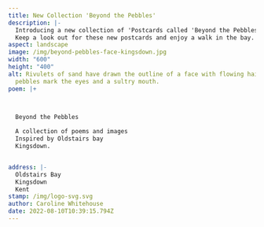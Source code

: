 ```yaml
---
title: New Collection 'Beyond the Pebbles'
description: |-
  Introducing a new collection of 'Postcards called 'Beyond the Pebbles'
  Keep a look out for these new postcards and enjoy a walk in the bay.
aspect: landscape
image: /img/beyond-pebbles-face-kingsdown.jpg
width: "600"
height: "400"
alt: Rivulets of sand have drawn the outline of a face with flowing hair. Flint
  pebbles mark the eyes and a sultry mouth.
poem: |+
  


  Beyond the Pebbles

  A collection of poems and images
  Inspired by Oldstairs bay
  Kingsdown.


address: |-
  Oldstairs Bay
  Kingsdown
  Kent
stamp: /img/logo-svg.svg
author: Caroline Whitehouse
date: 2022-08-10T10:39:15.794Z
---
```

